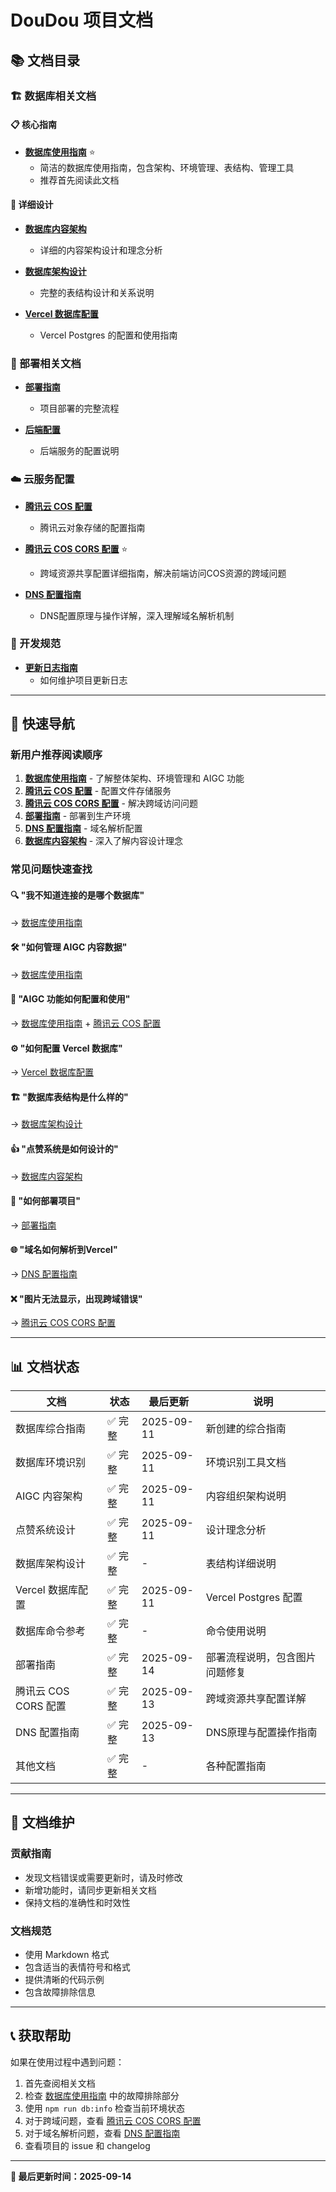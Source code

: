 # DouDou 项目文档

## 📚 文档目录

### 🏗️ 数据库相关文档

#### 📋 核心指南
- **[数据库使用指南](./database-guide.md)** ⭐ 
  - 简洁的数据库使用指南，包含架构、环境管理、表结构、管理工具
  - 推荐首先阅读此文档

#### 🔧 详细设计
- **[数据库内容架构](./database-content-architecture.md)**
  - 详细的内容架构设计和理念分析
  

- **[数据库架构设计](./database-schema.md)**
  - 完整的表结构设计和关系说明
  
- **[Vercel 数据库配置](./vercel-database-setup.md)**
  - Vercel Postgres 的配置和使用指南


### 🚀 部署相关文档

- **[部署指南](./deployment-guide.md)**
  - 项目部署的完整流程
  
- **[后端配置](./backend-setup.md)**
  - 后端服务的配置说明

### ☁️ 云服务配置

- **[腾讯云 COS 配置](./cos-setup.md)**
  - 腾讯云对象存储的配置指南
  
- **[腾讯云 COS CORS 配置](./cos-cors-setup.md)** ⭐
  - 跨域资源共享配置详细指南，解决前端访问COS资源的跨域问题
  
- **[DNS 配置指南](./dns-configuration.md)**
  - DNS配置原理与操作详解，深入理解域名解析机制

### 📝 开发规范

- **[更新日志指南](./changelog-guide.md)**
  - 如何维护项目更新日志

---

## 🎯 快速导航

### 新用户推荐阅读顺序

1. **[数据库使用指南](./database-guide.md)** - 了解整体架构、环境管理和 AIGC 功能
2. **[腾讯云 COS 配置](./cos-setup.md)** - 配置文件存储服务
3. **[腾讯云 COS CORS 配置](./cos-cors-setup.md)** - 解决跨域访问问题
4. **[部署指南](./deployment-guide.md)** - 部署到生产环境
5. **[DNS 配置指南](./dns-configuration.md)** - 域名解析配置
6. **[数据库内容架构](./database-content-architecture.md)** - 深入了解内容设计理念

### 常见问题快速查找

#### 🔍 "我不知道连接的是哪个数据库"
→ [数据库使用指南](./database-guide.md#🔍-环境管理)

#### 🛠️ "如何管理 AIGC 内容数据"
→ [数据库使用指南](./database-guide.md#🛠️-管理工具)

#### 🎨 "AIGC 功能如何配置和使用"
→ [数据库使用指南](./database-guide.md) + [腾讯云 COS 配置](./cos-setup.md)

#### ⚙️ "如何配置 Vercel 数据库"
→ [Vercel 数据库配置](./vercel-database-setup.md)

#### 🏗️ "数据库表结构是什么样的"
→ [数据库架构设计](./database-schema.md)

#### 👍 "点赞系统是如何设计的"
→ [数据库内容架构](./database-content-architecture.md#👍-点赞系统架构设计)

#### 🚀 "如何部署项目"
→ [部署指南](./deployment-guide.md)

#### 🌐 "域名如何解析到Vercel"
→ [DNS 配置指南](./dns-configuration.md)

#### ❌ "图片无法显示，出现跨域错误"
→ [腾讯云 COS CORS 配置](./cos-cors-setup.md)

---

## 📊 文档状态

| 文档 | 状态 | 最后更新 | 说明 |
|------|------|----------|------|
| 数据库综合指南 | ✅ 完整 | 2025-09-11 | 新创建的综合指南 |
| 数据库环境识别 | ✅ 完整 | 2025-09-11 | 环境识别工具文档 |
| AIGC 内容架构 | ✅ 完整 | 2025-09-11 | 内容组织架构说明 |
| 点赞系统设计 | ✅ 完整 | 2025-09-11 | 设计理念分析 |
| 数据库架构设计 | ✅ 完整 | - | 表结构详细说明 |
| Vercel 数据库配置 | ✅ 完整 | 2025-09-11 | Vercel Postgres 配置 |
| 数据库命令参考 | ✅ 完整 | - | 命令使用说明 |
| 部署指南 | ✅ 完整 | 2025-09-14 | 部署流程说明，包含图片问题修复 |
| 腾讯云 COS CORS 配置 | ✅ 完整 | 2025-09-13 | 跨域资源共享配置详解 |
| DNS 配置指南 | ✅ 完整 | 2025-09-13 | DNS原理与配置操作指南 |
| 其他文档 | ✅ 完整 | - | 各种配置指南 |

---

## 🔄 文档维护

### 贡献指南
- 发现文档错误或需要更新时，请及时修改
- 新增功能时，请同步更新相关文档
- 保持文档的准确性和时效性

### 文档规范
- 使用 Markdown 格式
- 包含适当的表情符号和格式
- 提供清晰的代码示例
- 包含故障排除信息

---

## 📞 获取帮助

如果在使用过程中遇到问题：

1. 首先查阅相关文档
2. 检查 [数据库使用指南](./database-guide.md) 中的故障排除部分
3. 使用 `npm run db:info` 检查当前环境状态
4. 对于跨域问题，查看 [腾讯云 COS CORS 配置](./cos-cors-setup.md)
5. 对于域名解析问题，查看 [DNS 配置指南](./dns-configuration.md)
6. 查看项目的 issue 和 changelog

---

**📅 最后更新时间：2025-09-14**
